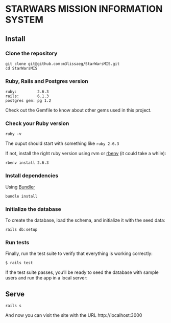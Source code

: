 # STARWARS MISSION INFORMATION SYSTEM 


## Install

### Clone the repository

```shell
git clone git@github.com:m3lissaeg/StarWarsMIS.git
cd StarWarsMIS
```
### Ruby, Rails and Postgres version

```shell
ruby:         2.6.3
rails:        6.1.3
postgres gem: pg 1.2
```
Check out the Gemfile to know about other gems used in this project.

### Check your Ruby version

```shell
ruby -v
```

The ouput should start with something like `ruby 2.6.3`

If not, install the right ruby version using rvm or [rbenv](https://github.com/rbenv/rbenv) (it could take a while):

```shell
rbenv install 2.6.3
```

### Install dependencies

Using [Bundler](https://github.com/bundler/bundler) 

```shell
bundle install
```

### Initialize the database
To create the database, load the schema, and initialize it with the seed data:

```shell
rails db:setup
```
### Run tests

Finally, run the test suite to verify that everything is working correctly:

```shell
$ rails test
```

If the test suite passes, you’ll be ready to seed the database with sample users and run the app in a local server:

## Serve

```shell
rails s
```
And now you can visit the site with the URL http://localhost:3000